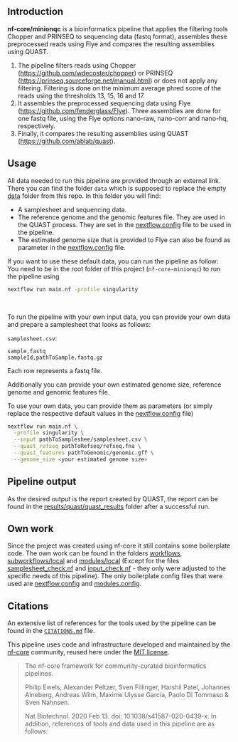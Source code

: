 ## Introduction

**nf-core/minionqc** is a bioinformatics pipeline that applies the filtering tools Chopper and PRINSEQ to sequencing data (fastq format), assembles these preprocessed reads using Flye and compares the resulting assemblies using QUAST.

1. The pipeline filters reads using Chopper (https://github.com/wdecoster/chopper) or PRINSEQ (https://prinseq.sourceforge.net/manual.html) or does not apply any filtering. Filtering is done on the minimum average phred score of the reads using the thresholds 13, 15, 16 and 17.
2. It assembles the preprocessed sequencing data using Flye (https://github.com/fenderglass/Flye). Three assemblies are done for one fastq file, using the Flye options nano-raw, nano-corr and nano-hq, respectively.
3. Finally, it compares the resulting assemblies using QUAST (https://github.com/ablab/quast).

## Usage

All data needed to run this pipeline are provided through an external link. There you can find the folder `data` which is supposed to replace the empty [data](data) folder from this repo.
In this folder you will find:
- A samplesheet and sequencing data.
- The reference genome and the genomic features file. They are used in the QUAST process. They are set in the [nextflow.config](nextflow.config) file to be used in the pipeline.
- The estimated genome size that is provided to Flye can also be found as parameter in the [nextflow.config](nextflow.config) file.

If you want to use these default data, you can run the pipeline as follow:<br>
You need to be in the root folder of this project (`nf-core-minionqc`) to run the pipeline using

```bash
nextflow run main.nf -profile singularity
```
<br>

To run the pipeline with your own input data, you can provide your own data and prepare a samplesheet that looks as follows:

`samplesheet.csv`:

```csv
sample,fastq
sampleId,pathToSample.fastq.gz
```

Each row represents a fastq file.

Additionally you can provide your own estimated genome size, reference genome and genomic features file.

To use your own data, you can provide them as parameters (or simply replace the respective default values in the [nextflow.config](nextflow.config) file)
```bash
nextflow run main.nf \
  -profile singularity \
  --input pathToSampleshee/samplesheet.csv \
  --quast_refseq pathToRefseq/refseq.fna \
  --quast_features pathToGenomic/genomic.gff \
  --genome_size <your estimated genome size>
```

## Pipeline output

As the desired output is the report created by QUAST, the report can be found in the [results/quast/quast_results](results/quast/quast_results) folder after a successful run.

## Own work
Since the project was created using nf-core it still contains some boilerplate code. The own work can be found in the folders [workflows](workflows), [subworkflows/local](subworkflows/local) and [modules/local](modules/local) (Except for the files [samplesheet_check.nf](modules/local/samplesheet_check.nf) and [input_check.nf](subworkflows/local/input_check.nf) - they only were adjusted to the specific needs of this pipeline). The only boilerplate config files that were used are [nextflow.config](nextflow.config) and [modules.config](conf/modules.config).

## Citations

<!-- TODO nf-core: Add citation for pipeline after first release. Uncomment lines below and update Zenodo doi and badge at the top of this file. -->
<!-- If you use  test/deleteboilerplate for your analysis, please cite it using the following doi: [10.5281/zenodo.XXXXXX](https://doi.org/10.5281/zenodo.XXXXXX) -->

<!-- TODO nf-core: Add bibliography of tools and data used in your pipeline -->

An extensive list of references for the tools used by the pipeline can be found in the [`CITATIONS.md`](CITATIONS.md) file.

This pipeline uses code and infrastructure developed and maintained by the [nf-core](https://nf-co.re) community, reused here under the [MIT license](https://github.com/nf-core/tools/blob/master/LICENSE).

> The nf-core framework for community-curated bioinformatics pipelines.
>
> Philip Ewels, Alexander Peltzer, Sven Fillinger, Harshil Patel, Johannes Alneberg, Andreas Wilm, Maxime Ulysse Garcia, Paolo Di Tommaso & Sven Nahnsen.
>
> Nat Biotechnol. 2020 Feb 13. doi: 10.1038/s41587-020-0439-x.
> In addition, references of tools and data used in this pipeline are as follows:
